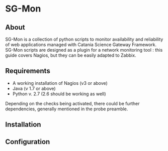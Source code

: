 # SG-Mon
## About

SG-Mon is a collection of python scripts to monitor availability and reliability of web applications managed with Catania Science Gateway Framework.
SG-Mon scripts are designed as a plugin for a network monitoring tool : this guide covers Nagios, but they can be easily adapted to Zabbix.

## Requirements

* A working installation of Nagios (v3 or above)
* Java (v 1.7 or above) 
* Python v. 2.7 (2.6 should be working as well)

Depending on the checks being activated, there could be further dependencies, generally mentioned in the probe preamble. 

## Installation 
## Configuration
